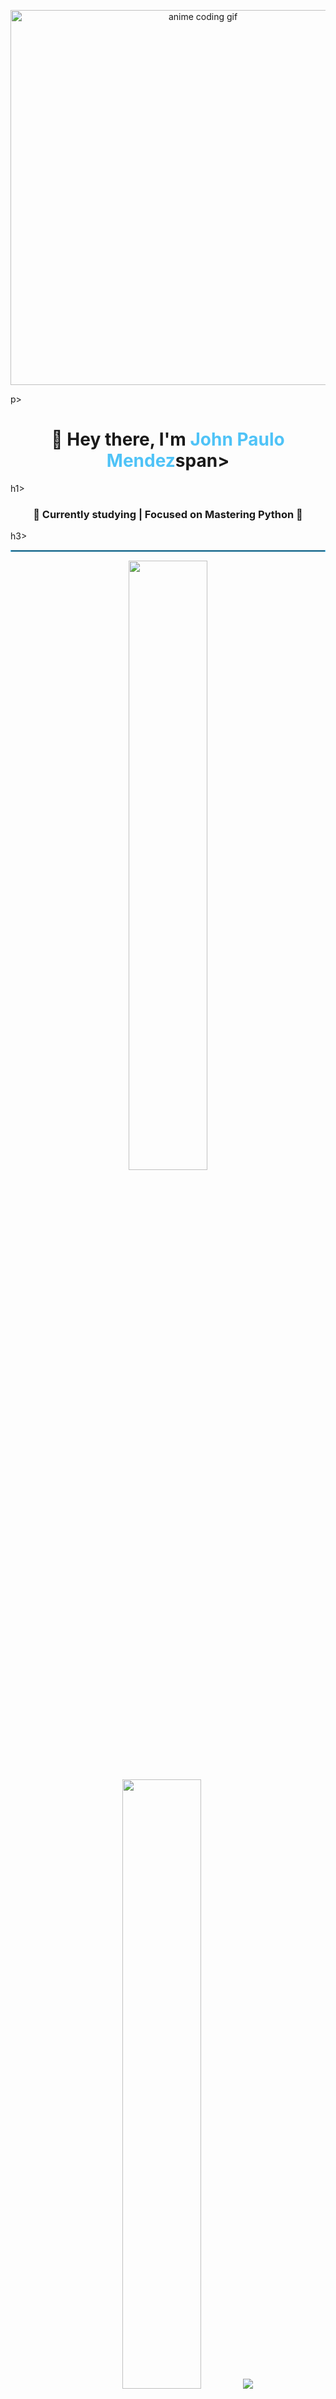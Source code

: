 <p align="center">
  <!-- Minimal anime GIF banner -->
    <img src="https://media.giphy.com/media/qgQUggAC3Pfv687qPC/giphy.gif" width="600" alt="anime coding gif">
</p>p>

<h1 align="center">👋 Hey there, I'm <span style="color:#4FC3F7">John Paulo Mendez</span>span></h1>h1>
<h3 align="center">🚀 Currently studying | Focused on Mastering Python 🐍</h3>h3>

<hr style="border:1px solid #4FC3F7;"/>

<p align="center">
  <img height="50%" width="auto" src ="https://github-readme-stats.vercel.app/api?username=jmmendez-ops&show_icons=true&count_private=true&theme=darcula&hide_border=true&hide=issues,contribs&bg_color=00000000">
    <img height="50%" width="auto" src ="https://github-readme-stats.vercel.app/api/top-langs/?username=jmmendez-ops&layout=compact&hide_border=true&theme=darcula&bg_color=00000000&langs_count=6&hide=jupyter%20notebook,tex,css,php">
      <img src ="https://github-readme-streak-stats.herokuapp.com?user=jmmendez-ops&theme=darcula&hide_border=true&background=FFFFFF00">
</p>p>

<hr style="border:1px solid #4FC3F7;"/>

### 🌱 About Me
- 💻 I’m currently mastering **Python**
- - 🎯 My goal is to build projects, share them here, and grow step by step
  - - 📚 Interested in backend development and problem-solving
   
    - <hr style="border:1px solid #4FC3F7;"/>

    ### 🔧 Tech Stack

    **Badges style**
    <p align="center">
      <img src="https://img.shields.io/badge/Python-3776AB?style=for-the-badge&logo=python&logoColor=white"/>
        <img src="https://img.shields.io/badge/Git-F05032?style=for-the-badge&logo=git&logoColor=white"/>
          <img src="https://img.shields.io/badge/GitHub-181717?style=for-the-badge&logo=github&logoColor=white"/>
            <img src="https://img.shields.io/badge/Docker-2496ED?style=for-the-badge&logo=docker&logoColor=white"/>
              <img src="https://img.shields.io/badge/PostgreSQL-316192?style=for-the-badge&logo=postgresql&logoColor=white"/>
                <img src="https://img.shields.io/badge/HTML5-E34F26?style=for-the-badge&logo=html5&logoColor=white"/>
                  <img src="https://img.shields.io/badge/CSS3-1572B6?style=for-the-badge&logo=css3&logoColor=white"/>
    </p>p>

    **Icon style**
    <p align="center">
      <img src="https://cdn.jsdelivr.net/gh/devicons/devicon/icons/python/python-original.svg" width="40"/>
        <img src="https://cdn.jsdelivr.net/gh/devicons/devicon/icons/git/git-original.svg" width="40"/>
          <img src="https://cdn.jsdelivr.net/gh/devicons/devicon/icons/github/github-original.svg" width="40"/>
            <img src="https://cdn.jsdelivr.net/gh/devicons/devicon/icons/docker/docker-original.svg" width="40"/>
              <img src="https://cdn.jsdelivr.net/gh/devicons/devicon/icons/postgresql/postgresql-original.svg" width="40"/>
                <img src="https://cdn.jsdelivr.net/gh/devicons/devicon/icons/html5/html5-original.svg" width="40"/>
                  <img src="https://cdn.jsdelivr.net/gh/devicons/devicon/icons/css3/css3-original.svg" width="40"/>
    </p>p>

    <hr style="border:1px solid #4FC3F7;"/>

    ### 📂 Latest Projects
    <!--START_SECTION:activity-->
    <!--END_SECTION:activity-->

    <hr style="border:1px solid #4FC3F7;"/>

    ### 📫 Reach Me
    - 📧 Email: your.email@example.com
    - - 💼 LinkedIn: [linkedin.com/in/your-profile](#)
     
      - <hr style="border:1px solid #4FC3F7;"/>

      ⭐ *Thanks for visiting my profile — feel free to connect or check out my projects!*
      
